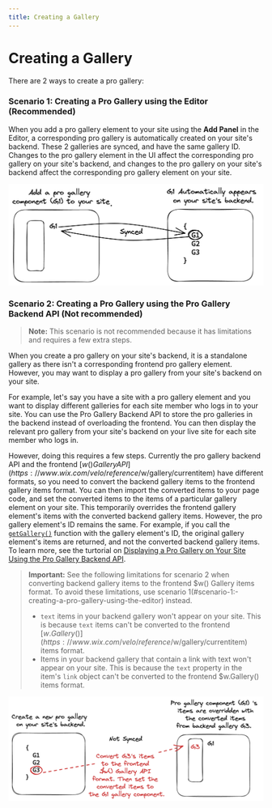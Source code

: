 ```yaml
---
title: Creating a Gallery
---
```


# Creating a Gallery

There are 2 ways to create a pro gallery:


### Scenario 1: Creating a Pro Gallery using the Editor (Recommended)

When you add a pro gallery element to your site using the **Add Panel** in the Editor, a corresponding pro gallery is automatically created on your site's backend. These 2 galleries are synced, and have the same gallery ID. Changes to the pro gallery element in the UI affect the corresponding pro gallery on your site's backend, and changes to the pro gallery on your site's backend affect the corresponding pro gallery element on your site. 

![Diagram1](diagram1.png)


### Scenario 2: Creating a Pro Gallery using the Pro Gallery Backend API (Not recommended)

>**Note:** This scenario is not recommended because it has limitations and requires a few extra steps.  

When you create a pro gallery on your site's backend, it is a standalone gallery as there isn't a corresponding frontend pro gallery element. However, you may want to display a pro gallery from your site's backend on your site. 

For example, let's say you have a site with a pro gallery element and you want to display different galleries for each site member who logs in to your site. You can use the Pro Gallery Backend API to store the pro galleries in the backend instead of overloading the frontend. You can then display the relevant pro gallery from your site's backend on your live site for each site member who logs in. 

However, doing this requires a few steps. Currently the pro gallery backend API and the frontend [$w() Gallery API](https://www.wix.com/velo/reference/$w/gallery/currentitem) have different formats, so you need to convert the backend gallery items to the frontend gallery items format. You can then import the converted items to your page code, and set the converted items to the items of a particular gallery element on your site. This temporarily overrides the frontend gallery element's items with the converted backend gallery items. However, the pro gallery element's ID remains the same. For example, if you call the [`getGallery()`](#getGallery) function with the gallery element's ID, the original gallery element's items are returned, and not the converted backend gallery items. To learn more, see the turtorial on [Displaying a Pro Gallery on Your Site Using the Pro Gallery Backend API](#article). 

<blockquote class="important">

__Important:__
See the following limitations for scenario 2 when converting backend gallery items to the frontend $w() Gallery items format. To avoid these limitations, use scenario 1(#scenario-1:-creating-a-pro-gallery-using-the-editor) instead.

+ `text` items in your backend gallery won't appear on your site. This is because `text` items can't be converted to the frontend [$w.Gallery()](https://www.wix.com/velo/reference/$w/gallery/currentitem) items format. 
+ Items in your backend gallery that contain a link with text won't appear on your site. This is because the `text` property in the item's `link` object can't be converted to the frontend $w.Gallery() items format. 

</blockquote>

![Diagram2](diagram2.png)

